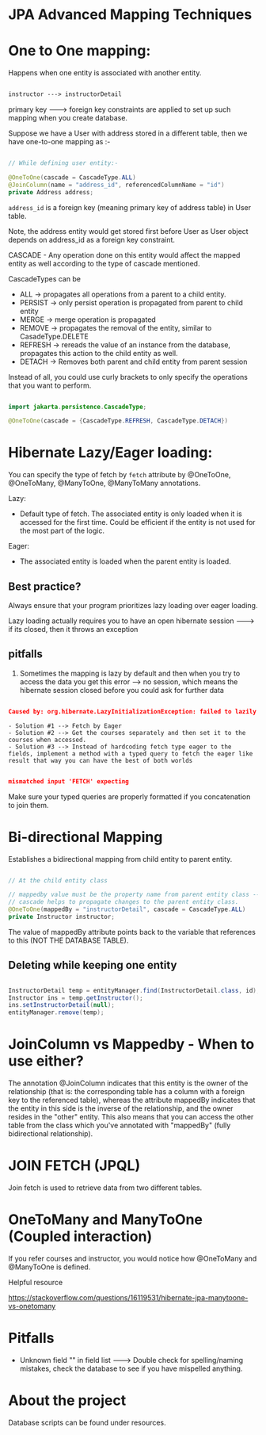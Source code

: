 # JPA Advanced Mapping Techniques

# One to One mapping:

Happens when one entity is associated with another entity.

```html

instructor ---> instructorDetail

```

primary key ---> foreign key constraints are applied to set up such mapping when you create database.

Suppose we have a User with address stored in a different table, then we have one-to-one mapping as :-

```java

// While defining user entity:-

@OneToOne(cascade = CascadeType.ALL)
@JoinColumn(name = "address_id", referencedColumnName = "id")
private Address address;

```

`address_id` is a foreign key (meaning primary key of address table) in User table. 

Note, the address entity would get stored first before User as User object depends on address_id as a foreign key constraint.

CASCADE - Any operation done on this entity would affect the mapped entity as well according to the type of cascade mentioned.

CascadeTypes can be
- ALL ->  propagates all operations from a parent to a child entity.
- PERSIST -> only persist operation is propagated from parent to child entity
- MERGE -> merge operation is propagated
- REMOVE -> propagates the removal of the entity, similar to CasadeType.DELETE
- REFRESH -> rereads the value of an instance from the database, propagates this action to the child entity as well.
- DETACH -> Removes both parent and child entity from parent session

Instead of all, you could use curly brackets to only specify the operations that you want to perform.
```java

import jakarta.persistence.CascadeType;

@OneToOne(cascade = {CascadeType.REFRESH, CascadeType.DETACH})

```

# Hibernate Lazy/Eager loading:

You can specify the type of fetch by `fetch` attribute by @OneToOne, @OneToMany, @ManyToOne, @ManyToMany annotations.

Lazy: 
- Default type of fetch. The associated entity is only loaded when it is accessed for the first time. Could be efficient if the entity is not used for the most part of the logic.

Eager:

- The associated entity is loaded when the parent entity is loaded.

## Best practice?

Always ensure that your program prioritizes lazy loading over eager loading.

Lazy loading actually requires you to have an open hibernate session ---> if its closed, then it throws an exception 

## pitfalls

1) Sometimes the mapping is lazy by default and then when you try to access the data you get this error --> no session, which means the hibernate session closed before you could ask for further data
```json

Caused by: org.hibernate.LazyInitializationException: failed to lazily initialize a collection of role: com.bsn.jpaAdvancedMapping.entity.Instructor.courses: could not initialize proxy - no Session


```
    - Solution #1 --> Fetch by Eager
    - Solution #2 --> Get the courses separately and then set it to the courses when accessed.
    - Solution #3 --> Instead of hardcoding fetch type eager to the fields, implement a method with a typed query to fetch the eager like result that way you can have the best of both worlds

```json

mismatched input 'FETCH' expecting

```

Make sure your typed queries are properly formatted if you concatenation to join them.

# Bi-directional Mapping

Establishes a bidirectional mapping from child entity to parent entity. 

```java

// At the child entity class

// mappedby value must be the property name from parent entity class ---> private InstructorDetail instructorDetail;
// cascade helps to propagate changes to the parent entity class.
@OneToOne(mappedBy = "instructorDetail", cascade = CascadeType.ALL)
private Instructor instructor;

```

The value of mappedBy attribute points back to the variable that references to this (NOT THE DATABASE TABLE).

## Deleting while keeping one entity

```java

InstructorDetail temp = entityManager.find(InstructorDetail.class, id);
Instructor ins = temp.getInstructor();
ins.setInstructorDetail(null);
entityManager.remove(temp);

```

# JoinColumn vs Mappedby - When to use either?

The annotation @JoinColumn indicates that this entity is the owner of the relationship (that is: the corresponding table has a column with a foreign key to the referenced table), whereas the attribute mappedBy indicates that the entity in this side is the inverse of the relationship, and the owner resides in the "other" entity. This also means that you can access the other table from the class which you've annotated with "mappedBy" (fully bidirectional relationship).

# JOIN FETCH (JPQL)

Join fetch is used to retrieve data from two different tables.

# OneToMany and ManyToOne (Coupled interaction)

If you refer courses and instructor, you would notice how @OneToMany and @ManyToOne is defined. 

Helpful resource

https://stackoverflow.com/questions/16119531/hibernate-jpa-manytoone-vs-onetomany

# Pitfalls

- Unknown field "<name>" in field list ---> Double check for spelling/naming mistakes, check the database to see if you have mispelled anything.

# About the project

Database scripts can be found under resources.